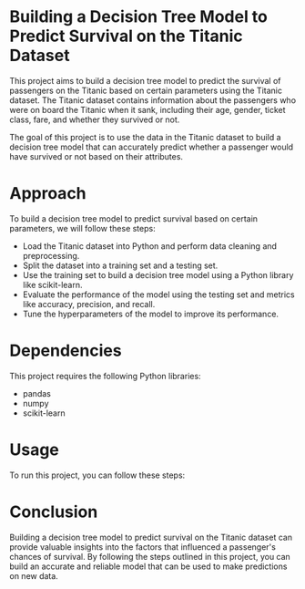 # Building a Decision Tree Model to Predict Survival on the Titanic Dataset
This project aims to build a decision tree model to predict the survival of passengers on the Titanic based on certain parameters using the Titanic dataset. 
The Titanic dataset contains information about the passengers who were on board the Titanic when it sank, including their age, gender, ticket class, fare, 
and whether they survived or not.

The goal of this project is to use the data in the Titanic dataset to build a decision tree model that can accurately predict whether a passenger 
would have survived or not based on their attributes.

# Approach
To build a decision tree model to predict survival based on certain parameters, we will follow these steps:

* Load the Titanic dataset into Python and perform data cleaning and preprocessing.
* Split the dataset into a training set and a testing set.
* Use the training set to build a decision tree model using a Python library like scikit-learn.
* Evaluate the performance of the model using the testing set and metrics like accuracy, precision, and recall.
* Tune the hyperparameters of the model to improve its performance.

# Dependencies
This project requires the following Python libraries:

* pandas
* numpy
* scikit-learn

# Usage
To run this project, you can follow these steps:

# Conclusion
Building a decision tree model to predict survival on the Titanic dataset can provide valuable insights into the factors that influenced a 
passenger's chances of survival. By following the steps outlined in this project, you can build an accurate and reliable model that can be used to make 
predictions on new data.
